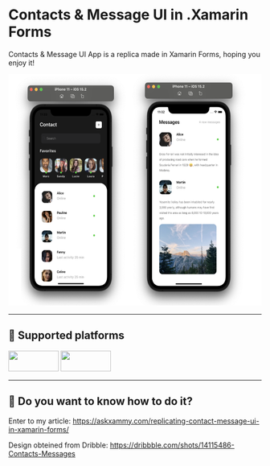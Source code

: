  # Contacts & Message UI in .Xamarin Forms

<p>Contacts & Message UI App is a replica made in Xamarin Forms, hoping you enjoy it!</p>

<p align="center">
<img src="https://github.com/LeomarisReyes/ContactsMessageUI/blob/main/Images/AskXammy_Repliating_Contact_Message_UI_Xamarin_Forms.png" height="460" width="555" title="Contacts&MessageUI"/>
</p>

<hr />

## 📱  Supported platforms
<a target="_blank"><img src="https://img.shields.io/badge/-Android-%239fc137" height="41" width="100"></a>
<a target="_blank"><img src="https://img.shields.io/badge/-iOS-%23f8f8f8" height="41" width="100"></a>

<hr />

## 📒  Do you want to know how to do it?
<p> Enter to my article: <a href="https://askxammy.com/replicating-contact-message-ui-in-xamarin-forms/" Target="_blank">https://askxammy.com/replicating-contact-message-ui-in-xamarin-forms/</a></p>
<p> Design obteined from Dribble:  <a href="https://dribbble.com/shots/14115486-Contacts-Messages" Target="_blank">https://dribbble.com/shots/14115486-Contacts-Messages</a></p>

